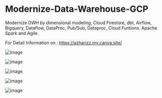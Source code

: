 # Modernize-Data-Warehouse-GCP
Modernize DWH by dimensional modeling, Cloud Firestore, dbt, Airflow, Bigquery, Dataflow, DataProc, Pub/Sub, Dataproc, Cloud Funtions. Apache Spark and Agile.

For Detail Information on : https://azharizz.my.canva.site/

![image](https://github.com/azharizz/Modernize-Data-Warehouse-GCP/assets/45253059/93bb5a32-f5e8-4b31-ad69-385128a0d2b6)


![image](https://github.com/azharizz/Modernize-Data-Warehouse-GCP/assets/45253059/99e9f45f-6c67-48a9-a74b-f42e6425c538)


![image](https://github.com/azharizz/Modernize-Data-Warehouse-GCP/assets/45253059/4c26188c-bf6d-4cc7-9a2d-865796e744b5)

![image](https://github.com/azharizz/Modernize-Data-Warehouse-GCP/assets/45253059/95359738-3120-4caf-83ea-91ed3e863269)

![image](https://github.com/azharizz/Modernize-Data-Warehouse-GCP/assets/45253059/d8a5e235-faf3-498d-8dfd-356314bee5ba)
